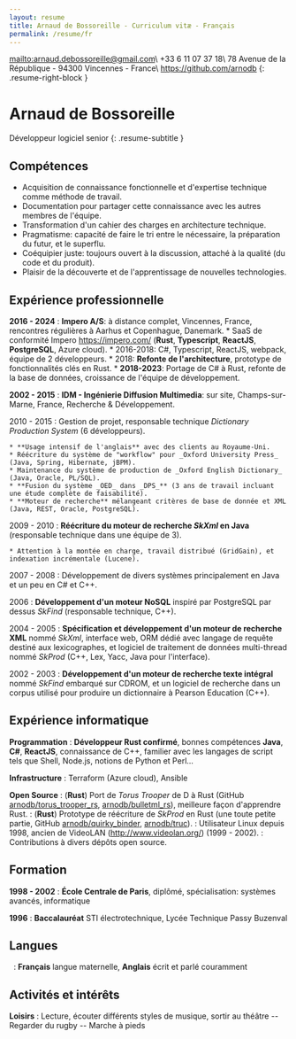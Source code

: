 ```yaml
---
layout: resume
title: Arnaud de Bossoreille - Curriculum vitæ - Français
permalink: /resume/fr
---
```


<mailto:arnaud.debossoreille@gmail.com>\\
+33 6 11 07 37 18\\
78 Avenue de la République - 94300 Vincennes - France\\
<https://github.com/arnodb>
{: .resume-right-block }

**Arnaud de Bossoreille**
=========================

Développeur logiciel senior
{: .resume-subtitle }

Compétences
-----------

* Acquisition de connaissance fonctionnelle et d'expertise technique comme méthode de travail.
* Documentation pour partager cette connaissance avec les autres membres de l'équipe.
* Transformation d'un cahier des charges en architecture technique.
* Pragmatisme: capacité de faire le tri entre le nécessaire, la préparation du futur, et le superflu.
* Coéquipier juste: toujours ouvert à la discussion, attaché à la qualité (du code et du produit).
* Plaisir de la découverte et de l'apprentissage de nouvelles technologies.

Expérience professionnelle
--------------------------

**2016 - 2024**
:   **Impero A/S**: à distance complet, Vincennes, France, rencontres régulières à Aarhus et Copenhague, Danemark.
    * SaaS de conformité Impero <https://impero.com/> (**Rust**, **Typescript**, **ReactJS**, **PostgreSQL**, Azure cloud).
    * 2016-2018: C#, Typescript, ReactJS, webpack, équipe de 2 développeurs.
    * 2018: **Refonte de l'architecture**, prototype de fonctionnalités clés en Rust.
    * **2018-2023**: Portage de C# à Rust, refonte de la base de données, croissance de l'équipe de développement.

**2002 - 2015**
:   **IDM - Ingénierie Diffusion Multimedia**: sur site, Champs-sur-Marne, France, Recherche & Développement.

2010 - 2015
:   Gestion de projet, responsable technique _Dictionary Production System_ (6 développeurs).

    * **Usage intensif de l'anglais** avec des clients au Royaume-Uni.
    * Réécriture du système de "workflow" pour _Oxford University Press_ (Java, Spring, Hibernate, jBPM).
    * Maintenance du système de production de _Oxford English Dictionary_ (Java, Oracle, PL/SQL).
    * **Fusion du système _OED_ dans _DPS_** (3 ans de travail incluant une étude complète de faisabilité).
    * **Moteur de recherche** mélangeant critères de base de donnée et XML (Java, REST, Oracle, PostgreSQL).

2009 - 2010
:   **Réécriture du moteur de recherche _SkXml_ en Java** (responsable technique dans une équipe de 3).

    * Attention à la montée en charge, travail distribué (GridGain), et indexation incrémentale (Lucene).

2007 - 2008
:   Développement de divers systèmes principalement en Java et un peu en C# et C++.

2006
:   **Développement d'un moteur NoSQL** inspiré par PostgreSQL par dessus _SkFind_ (responsable technique, C++).

2004 - 2005
:   **Spécification et développement d'un moteur de recherche XML** nommé _SkXml_, interface web, ORM dédié avec langage de requête destiné aux lexicographes, et logiciel de traitement de données multi-thread nommé _SkProd_ (C++, Lex, Yacc, Java pour l'interface).

2002 - 2003
:   **Développement d'un moteur de recherche texte intégral** nommé _SkFind_ embarqué sur CDROM, et un logiciel de recherche dans un corpus utilisé pour produire un dictionnaire à Pearson Education (C++).

Expérience informatique
-----------------------

**Programmation**
:   **Développeur Rust confirmé**, bonnes compétences **Java**, **C#**, **ReactJS**, connaissance de C++, familier avec les langages de script tels que Shell, Node.js, notions de Python et Perl...

**Infrastructure**
: Terraform (Azure cloud), Ansible

**Open Source**
:   (**Rust**) Port de _Torus Trooper_ de D à Rust (GitHub [arnodb/torus_trooper_rs](https://github.com/arnodb/torus_trooper_rs), [arnodb/bulletml_rs](https://github.com/arnodb/bulletml_rs)), meilleure façon d'apprendre Rust.
:   (**Rust**) Prototype de réécriture de _SkProd_ en Rust (une toute petite partie, GitHub [arnodb/quirky_binder](https://github.com/arnodb/quirky_binder), [arnodb/truc](https://github.com/arnodb/truc)).
:   Utilisateur Linux depuis 1998, ancien de VideoLAN (<http://www.videolan.org/>) (1999 - 2002).
:   Contributions à divers dépôts open source.


Formation
---------

**1998 - 2002**
: **École Centrale de Paris**, diplômé, spécialisation: systèmes avancés, informatique

**1996**
:   **Baccalauréat** STI électrotechnique, Lycée Technique Passy Buzenval

Langues
-------

&nbsp;
:   **Français** langue maternelle, **Anglais** écrit et parlé couramment

Activités et intérêts
---------------------

**Loisirs**
: Lecture, écouter différents styles de musique, sortir au théâtre -- Regarder du rugby -- Marche à pieds

